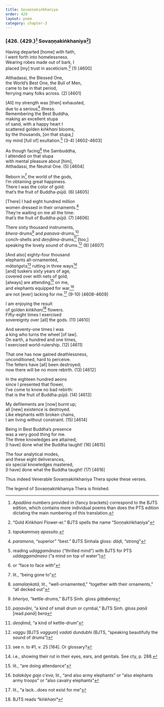 ```yaml
---
title: Sovaṇṇakiṅkhaniya
order: 429
layout: poem
category: chapter-3
---
```


### \[426. {429.}[^1] Sovaṇṇakiṅkhaniya[^2]\]

Having departed \[home\] with faith,  
I went forth into homelessness.  
Wearing robes made out of bark, I  
placed \[my\] trust in asceticism.[^3] (1) \[4600\]

Atthadassi, the Blessed One,  
the World’s Best One, the Bull of Men,  
came to be in that period,  
ferrying many folks across. (2) \[4601\]

\[All\] my strength was \[then\] exhausted,  
due to a serious[^4] illness.  
Remembering the Best Buddha,  
making an excellent stupa  
of sand, with a happy heart I  
scattered golden *kiṅkhani* blooms,  
by the thousands, \[on that stupa,\]  
my mind \[full of\] exultation.[^5] (3-4) \[4602-4603\]

As though facing[^6] the Sambuddha,  
I attended on that stupa  
with mental pleasure about \[him\],  
Atthadassi, the Neutral One. (5) \[4604\]

Reborn in[^7] the world of the gods,  
I’m obtaining great happiness.  
There I was the color of gold:  
that’s the fruit of Buddha-*pūjā*. (6) \[4605\]

\[There\] I had eight hundred million  
women dressed in their ornaments.[^8]  
They’re waiting on me all the time:  
that’s the fruit of Buddha-*pūjā*. (7) \[4606\]

There sixty thousand instruments,  
*bhera*-drums[^9] and *paṇava*-drums,[^10]  
conch-shells and *deṇḍima*-drums[^11] \[too,\]  
speaking the lovely sound of drums.[^12] (8) \[4607\]

\[And also\] eighty-four thousand  
elephants all-ornamented,  
*mātaṅga*\s[^13] rutting in three ways[^14]  
\[and\] tuskers sixty years of age,  
covered over with nets of gold,  
\[always\] are attending[^15] on me,  
and elephants equipped for war,[^16]  
are not \[ever\] lacking for me.[^17] (9-10) \[4608-4609\]

I am enjoying the result  
of golden *kiṅkhani*[^18] flowers.  
Fifty-eight times I exercised  
sovereignty over \[all\] the gods. (11) \[4610\]

And seventy-one times I was  
a king who turns the wheel \[of law\].  
On earth, a hundred and one times,  
I exercised world-rulership. (12) \[4611\]

That one has now gained deathlessness,  
unconditioned, hard to perceive.  
The fetters have \[all\] been destroyed;  
now there will be no more rebirth. (13) \[4612\]

In the eighteen hundred aeons  
since I presented that flower,  
I’ve come to know no bad rebirth:  
that is the fruit of Buddha-*pūjā*. (14) \[4613\]

My defilements are \[now\] burnt up;  
all \[new\] existence is destroyed.  
Like elephants with broken chains,  
I am living without constraint. (15) \[4614\]

Being in Best Buddha’s presence  
was a very good thing for me.  
The three knowledges are attained;  
\[I have\] done what the Buddha taught! (16) \[4615\]

The four analytical modes,  
and these eight deliverances,  
six special knowledges mastered,  
\[I have\] done what the Buddha taught! (17) \[4616\]

Thus indeed Venerable Sovaṇṇakiṅkhaniya Thera spoke these verses.

The legend of Sovaṇṇakiṅkhaniya Thera is finished.

[^1]: *Apadāna* numbers provided in {fancy brackets} correspond to the BJTS edition, which contains more individual poems than does the PTS edition dictating the main numbering of this translation.

[^2]: “Gold *Kiṅkhani* Flower-er.” BJTS spells the name “Soṇṇakiṅkhaṇiya”

[^3]: *tapokammaŋ apassito*.

[^4]: *paramena*, “superior” “best.” BJTS Sinhala gloss: *däḍi*, “strong”

[^5]: reading *udaggamānaso* (“thrilled mind”) with BJTS for PTS *uddaggamānaso* (“a mind on top of water”)

[^6]: or “face to face with”

[^7]: lit., “being gone to”

[^8]: *samalaṇkatā*, lit., “well-ornamented,” “together with their ornaments,” “all decked out”

[^9]: *bheriyo*, “kettle-drums,” BJTS Sinh. gloss *gäṭabera*

[^10]: *paṇavāni*, “a kind of small drum or cymbal,” BJTS Sinh. gloss *paṇā* \[read *panā*\] *bera*

[^11]: *deṇḍimā*, “a kind of kettle-drum”

[^12]: *vaggu* \[BJTS *vagguṃ*\] *vadati dundubhi* (BJTS, “speaking beautifully the sound of drums”)

[^13]: see n. to \#1, v. 25 \[164\]. Or glossary?

[^14]: i.e., showing their rut in their eyes, ears, and genitals. See cty, p. 288.

[^15]: lit., “are doing attendance”

[^16]: *balakāye gaje c’eva*, lit., “and also army elephants” or “also elephants army troops” or “also cavalry elephants”

[^17]: lit., “a lack…does not exist for me”

[^18]: BJTS reads *°kiṅkhaṇi°*
